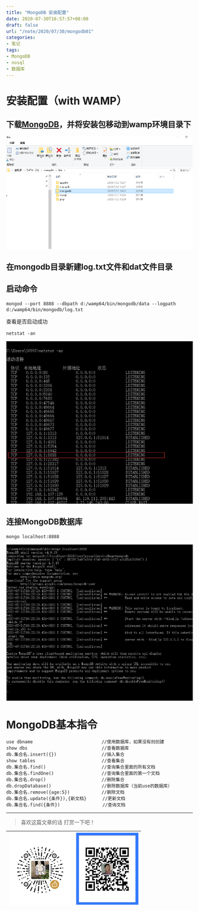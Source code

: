 ```yaml
---
title: "MongoDB 安装配置"
date: 2020-07-30T16:57:57+08:00
draft: false
url: "/note/2020/07/30/mongodb01"
categories: 
- 笔记
tags: 
- MongoDB
- nosql
- 数据库
---
```

# 安装配置（with WAMP）
## 下载[MongoDB](https://www.mongodb.com/try/download/community)，并将安装包移动到wamp环境目录下
![](/images/note/202007311027.png)
## 在mongodb目录新建log.txt文件和dat文件目录
## 启动命令
```
mongod --port 8888 --dbpath d:/wamp64/bin/mongodb/data --logpath d:/wamp64/bin/mongodb/log.txt
```
查看是否启动成功
```
netstat -an
```
![](/images/note/202007311035.png)
## 连接MongoDB数据库
```
mongo localhost:8888
```
![](/images/note/202007311040.png)
# MongoDB基本指令
```
use dbname                          //使用数据库，如果没有则创建
show dbs                            //查看数据库
db.集合名.insert({})                 //插入集合
show tables                         //查看集合
db.集合名.find()                     //查询集合里面的所有文档
db.集合名.findOne()                  //查询集合里面的第一个文档
db.集合名.drop()                     //删除集合
db.dropDatabase()                   //删除数据库（当前use的数据库）
db.集合名.remove({age:5})            //删除文档
db.集合名.update({条件}),{新文档}      //更新文档
db.集合名.find({条件})                //查询文档
```
___
> 喜欢这篇文章的话 打赏一下吧！ 

| ![Wechat](/images/pay/eb05acdaec967.png)  | ![Alipay](/images/pay/0831de845.png) |
| --------   | -----:  |

